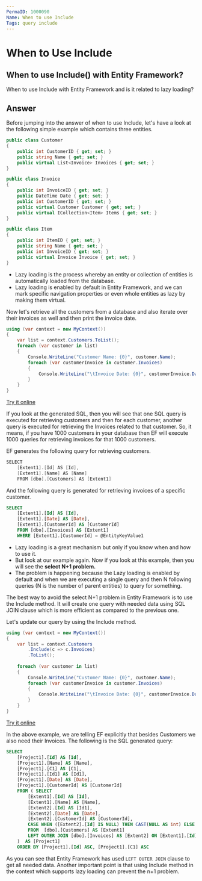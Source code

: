 ```yaml
---
PermaID: 1000090
Name: When to use Include
Tags: query include
---
```


# When to Use Include

## When to use Include() with Entity Framework? 

When to use Include with Entity Framework and is it related to lazy loading?

## Answer

Before jumping into the answer of when to use Include, let's have a look at the following simple example which contains three entities.


```csharp
public class Customer
{
	public int CustomerID { get; set; }
	public string Name { get; set; }
	public virtual List<Invoice> Invoices { get; set; }
}

public class Invoice
{
	public int InvoiceID { get; set; }
	public DateTime Date { get; set; }
	public int CustomerID { get; set; }
	public virtual Customer Customer { get; set; }
	public virtual ICollection<Item> Items { get; set; }
}

public class Item
{
	public int ItemID { get; set; }
	public string Name { get; set; }
	public int InvoiceID { get; set; }
	public virtual Invoice Invoice { get; set; }
}
```

 - Lazy loading is the process whereby an entity or collection of entities is automatically loaded from the database. 
 - Lazy loading is enabled by default in Entity Framework, and we can mark specific navigation properties or even whole entities as lazy by making them virtual.

Now let's retrieve all the customers from a database and also iterate over their invoices as well and then print the invoice date.


```csharp
using (var context = new MyContext())
{
    var list = context.Customers.ToList();
    foreach (var customer in list)
    {
        Console.WriteLine("Customer Name: {0}", customer.Name);
        foreach (var customerInvoice in customer.Invoices)
        {
            Console.WriteLine("\tInvoice Date: {0}", customerInvoice.Date);
        }
    }
}
```

[Try it online](https://dotnetfiddle.net/72Qlki)

If you look at the generated SQL, then you will see that one SQL query is executed for retrieving customers and then for each customer, another query is executed for retrieving the Invoices related to that customer. So, it means, if you have 1000 customers in your database then EF will execute 1000 queries for retrieving invoices for that 1000 customers.

EF generates the following query for retrieving customers.


```csharp
SELECT
    [Extent1].[Id] AS [Id],
    [Extent1].[Name] AS [Name]
    FROM [dbo].[Customers] AS [Extent1]
```

And the following query is generated for retrieving invoices of a specific customer.


```sql
SELECT
    [Extent1].[Id] AS [Id],
    [Extent1].[Date] AS [Date],
    [Extent1].[CustomerId] AS [CustomerId]
    FROM [dbo].[Invoices] AS [Extent1]
    WHERE [Extent1].[CustomerId] = @EntityKeyValue1
```

 - Lazy loading is a great mechanism but only if you know when and how to use it. 
 - But look at our example again. Now if you look at this example, then you will see the **select N+1 problem.** 
 - The problem is happening because the Lazy loading is enabled by default and when we are executing a single query and then N following queries (N is the number of parent entities) to query for something. 

The best way to avoid the select N+1 problem in Entity Framework is to use the Include method. It will create one query with needed data using SQL JOIN clause which is more efficient as compared to the previous one.

Let's update our query by using the Include method.


```csharp
using (var context = new MyContext())
{
    var list = context.Customers
        .Include(c => c.Invoices)    
        .ToList();    
    
    foreach (var customer in list)
    {
        Console.WriteLine("Customer Name: {0}", customer.Name);
        foreach (var customerInvoice in customer.Invoices)
        {
            Console.WriteLine("\tInvoice Date: {0}", customerInvoice.Date);
        }
    }
}
```
[Try it online](https://dotnetfiddle.net/r98dFD)

In the above example, we are telling EF explicitly that besides Customers we also need their Invoices. The following is the SQL generated query:


```sql
SELECT
    [Project1].[Id] AS [Id],
    [Project1].[Name] AS [Name],
    [Project1].[C1] AS [C1],
    [Project1].[Id1] AS [Id1],
    [Project1].[Date] AS [Date],
    [Project1].[CustomerId] AS [CustomerId]
    FROM ( SELECT
        [Extent1].[Id] AS [Id],
        [Extent1].[Name] AS [Name],
        [Extent2].[Id] AS [Id1],
        [Extent2].[Date] AS [Date],
        [Extent2].[CustomerId] AS [CustomerId],
        CASE WHEN ([Extent2].[Id] IS NULL) THEN CAST(NULL AS int) ELSE 1 END AS [C1]
        FROM  [dbo].[Customers] AS [Extent1]
        LEFT OUTER JOIN [dbo].[Invoices] AS [Extent2] ON [Extent1].[Id] = [Extent2].[CustomerId]
    )  AS [Project1]
    ORDER BY [Project1].[Id] ASC, [Project1].[C1] ASC
```

As you can see that Entity Framework has used `LEFT OUTER JOIN` clause to get all needed data. Another important point is that using Include method in the context which supports lazy loading can prevent the n+1 problem.